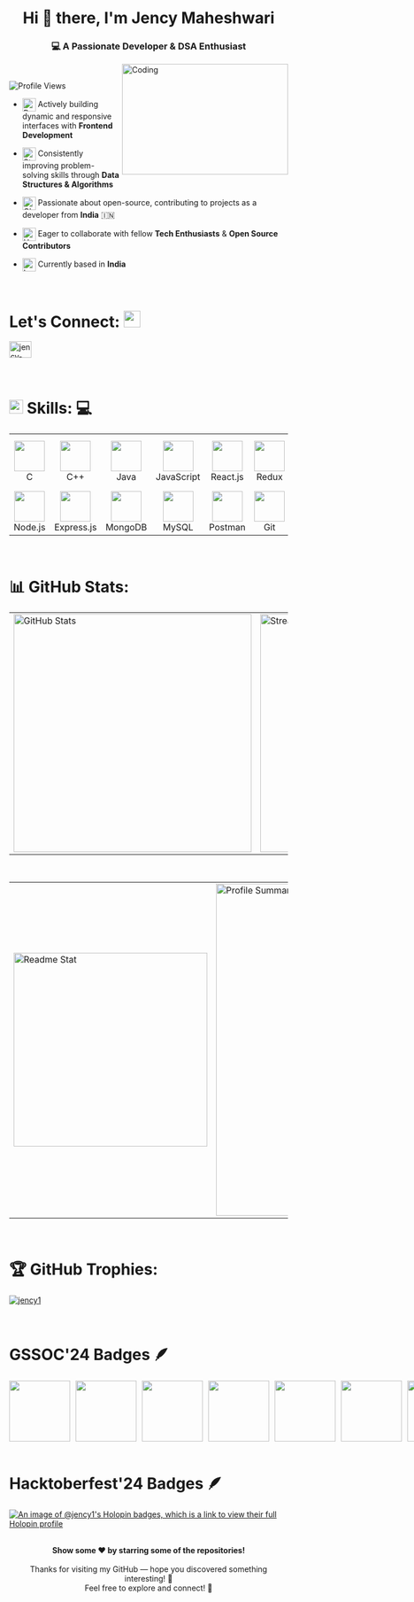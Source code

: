 <!-- ![MasterHead](https://wcs.uwo.ca/upload/CE0060b.png) -->


<!-- Header -->

<h1 align="center">Hi 👋 there, I'm Jency Maheshwari</h1>
<h3 align="center">
  💻 A Passionate Developer & DSA Enthusiast
</h3>

<img align="right" alt="Coding" width="300" height="200" src="https://www.webcapz.com.ng/wp-content/uploads/2023/11/Tech-Coding-Class-For-Kids-710x520.png">
<br>

<p align="left"> <img src="https://komarev.com/ghpvc/?username=jency1&label=Profile%20views&color=0e75b6&style=flat" alt="Profile Views" /> </p>


<!-- Basic Info -->

- <img src="https://raw.githubusercontent.com/Tarikul-Islam-Anik/Animated-Fluent-Emojis/master/Emojis/Travel%20and%20places/Rocket.png" alt="Rocket" width="24" align="center" /> Actively building dynamic and responsive interfaces with **Frontend Development**

- <img src="https://raw.githubusercontent.com/Tarikul-Islam-Anik/Animated-Fluent-Emojis/master/Emojis/Travel%20and%20places/Star.png" alt="Star" width="24" align="center" /> Consistently improving problem-solving skills through **Data Structures & Algorithms**

- <img src="https://raw.githubusercontent.com/Tarikul-Islam-Anik/Animated-Fluent-Emojis/master/Emojis/Travel%20and%20places/Globe%20Showing%20Asia-Australia.png" alt="Globe" width="24" align="center" /> Passionate about open-source, contributing to projects as a developer from **India** 🇮🇳

- <img src="https://raw.githubusercontent.com/Tarikul-Islam-Anik/Animated-Fluent-Emojis/master/Emojis/Hand%20gestures/Handshake.png" alt="Handshake" width="24" align="center" /> Eager to collaborate with fellow **Tech Enthusiasts** & **Open Source Contributors**

- <img src="https://raw.githubusercontent.com/Tarikul-Islam-Anik/Animated-Fluent-Emojis/master/Emojis/Objects/Round%20Pushpin.png" alt="Location" width="24" align="center" /> Currently based in **India**

<br>


<!-- Connect -->

<h1><b>Let's Connect:</b> <img src="https://raw.githubusercontent.com/Tarikul-Islam-Anik/Animated-Fluent-Emojis/master/Emojis/Hand%20gestures/Handshake.png" width="30"/></h1>

<p align="left">
  <a href="https://www.linkedin.com/in/jency-maheshwari" target="_blank">
    <img align="center" src="https://raw.githubusercontent.com/rahuldkjain/github-profile-readme-generator/master/src/images/icons/Social/linked-in-alt.svg" alt="jency-maheshwari" height="30" width="40" />
  </a>
</p>
<br>


<!-- Languages and Tools -->

# <img src="https://media2.giphy.com/media/QssGEmpkyEOhBCb7e1/giphy.gif?cid=ecf05e47a0n3gi1bfqntqmob8g9aid1oyj2wr3ds3mg700bl&rid=giphy.gif" width="25"> <b> Skills:</b> 💻

<table align="center">
  <tr>
    <td align="center" width="90">
      <img src="https://skillicons.dev/icons?i=c" width="55" /><br>C
    </td>
    <td align="center" width="90">
      <img src="https://skillicons.dev/icons?i=cpp" width="55" /><br>C++
    </td>
    <td align="center" width="90">
      <img src="https://skillicons.dev/icons?i=java" width="55" /><br>Java
    </td>
    <td align="center" width="90">
      <img src="https://skillicons.dev/icons?i=js" width="55" /><br>JavaScript
    </td>
    <td align="center" width="90">
      <img src="https://skillicons.dev/icons?i=react" width="55" /><br>React.js
    </td>
    <td align="center" width="90">
      <img src="https://skillicons.dev/icons?i=redux" width="55" /><br>Redux
    </td>
    <td align="center" width="90">
      <img src="https://skillicons.dev/icons?i=tailwind" width="55" /><br>Tailwind
    </td>
    <td align="center" width="90">
      <img src="https://skillicons.dev/icons?i=materialui" width="55" /><br>MUI
    </td>
    <td align="center" width="90">
      <img src="https://img.shields.io/badge/Shadcn%20UI-%23181717?style=for-the-badge&logo=shadcnui&logoColor=white" width="55" /><br>Shadcn UI
    </td>
    <td align="center" width="90">
      <img src="https://skillicons.dev/icons?i=bootstrap" width="55" /><br>Bootstrap
    </td>
  </tr>
  <tr>
    <td align="center" width="90">
      <img src="https://skillicons.dev/icons?i=nodejs" width="55" /><br>Node.js
    </td>
    <td align="center" width="90">
      <img src="https://skillicons.dev/icons?i=express" width="55" /><br>Express.js
    </td>
    <td align="center" width="90">
      <img src="https://skillicons.dev/icons?i=mongodb" width="55" /><br>MongoDB
    </td>
    <td align="center" width="90">
      <img src="https://skillicons.dev/icons?i=mysql" width="55" /><br>MySQL
    </td>
    <td align="center" width="90">
      <img src="https://skillicons.dev/icons?i=postman" width="55" /><br>Postman
    </td>
    <td align="center" width="90">
      <img src="https://skillicons.dev/icons?i=git" width="55" /><br>Git
    </td>
    <td align="center" width="90">
      <img src="https://skillicons.dev/icons?i=github" width="55" /><br>GitHub
    </td>
    <td align="center" width="90">
      <img src="https://skillicons.dev/icons?i=figma" width="55" /><br>Figma
    </td>
    <td align="center" width="90">
      <img src="https://skillicons.dev/icons?i=vercel" width="55" /><br>Vercel
    </td>
    <td align="center" width="90">
      <img src="https://skillicons.dev/icons?i=netlify" width="55" /><br>Netlify
    </td>
  </tr>
</table>
<br>


<!-- Github Stats and Streak Stats -->

# 📊 <b> GitHub Stats: </b>

<table width="100%" align="center">
<tr>
<td>
  <!--   <img src="https://github-readme-stats.vercel.app/api?username=jency1&theme=tokyonight&include_all_commits=true&count_private=true&show=prs_merged,prs_merged_percentage" alt="GitHub Stats" /> -->
  <img width="430em" src="https://github-readme-stats.vercel.app/api?username=jency1&show_icons=true&locale=en&theme=radical" alt="GitHub Stats"/>
</td>
<td>
  <img width="430em" src="https://github-readme-streak-stats.herokuapp.com/?user=jency1&theme=radical" alt="Streak Stats"/>
</td>
</tr>
</table>
<br>


<!-- Readme Stats and Profile Summary -->

<table width="100%" align="center">
<tr>
 <td>
  <img width="350em" src="http://github-readme-stats.vercel.app/api/top-langs?username=jency1&show_icons=true&locale=en&layout=compact&theme=radical" alt="Readme Stat"/>
</td>
<td>
  <img width="600em" src="http://github-profile-summary-cards.vercel.app/api/cards/profile-details?username=jency1&theme=radical" alt="Profile Summary">
</td>
</tr>
</table>
<br>


# 🏆 GitHub Trophies:

 <p align="left"> <a href="https://github.com/ryo-ma/github-profile-trophy"><img src="https://github-profile-trophy.vercel.app/?username=jency1" alt="jency1" /></a> </p> 
 
<!-- [![jency1](https://github-profile-trophy.vercel.app/?username=jency1&theme=onedark)](https://github.com/ryo-ma/github-profile-trophy) -->
<br>


<!-- GSSOC'24 Badges -->

# <b> GSSOC'24 Badges </b> 🪶

<div style='display:flex; align-items:center; gap: 10px;' >
  <img src="https://raw.githubusercontent.com/GSSoC24/Postman-Challenge/main/docs/assets/Postman%20White.png" width="110px" height="110px" />
  <img src="https://raw.githubusercontent.com/GSSoC24/Postman-Challenge/main/docs/assets/1.png" width="110px" height="110px" />
  <img src="https://raw.githubusercontent.com/GSSoC24/Postman-Challenge/main/docs/assets/2.png" width="110px" height="110px" />
  <img src="https://raw.githubusercontent.com/GSSoC24/Postman-Challenge/main/docs/assets/3.png" width="110px" height="110px" />
  <img src="https://raw.githubusercontent.com/GSSoC24/Postman-Challenge/main/docs/assets/4.png" width="110px" height="110px" />
  <img src="https://raw.githubusercontent.com/GSSoC24/Postman-Challenge/main/docs/assets/5.png" width="110px" height="110px" />
  <img src="https://raw.githubusercontent.com/GSSoC24/Postman-Challenge/main/docs/assets/6.png" width="110px" height="110px" />
</div>
<br>


<!-- Hacktoberfest'24 Badges -->

# <b> Hacktoberfest'24 Badges </b> 🪶

[![An image of @jency1's Holopin badges, which is a link to view their full Holopin profile](https://holopin.me/jency1)](https://holopin.io/@jency1)
<br><br>


<div align="center"> <b> Show some ❤️ by starring some of the repositories! </b> </div>
<br>

<div align="center">
  Thanks for visiting my GitHub — hope you discovered something interesting! 🌟
  <br>
  Feel free to explore and connect! 🔗
</div>



